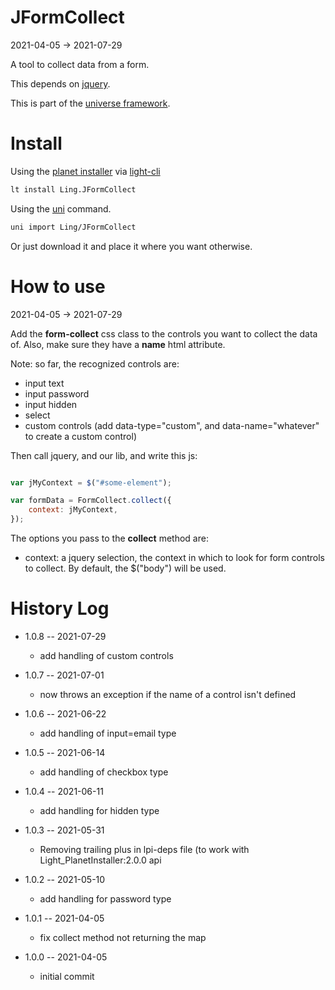 JFormCollect
===========
2021-04-05 -> 2021-07-29



A tool to collect data from a form.

This depends on [jquery](https://jquery.com/).


This is part of the [universe framework](https://github.com/karayabin/universe-snapshot).


Install
==========

Using the [planet installer](https://github.com/lingtalfi/Light_PlanetInstaller) via [light-cli](https://github.com/lingtalfi/Light_Cli)
```bash
lt install Ling.JFormCollect
```

Using the [uni](https://github.com/lingtalfi/universe-naive-importer) command.
```bash
uni import Ling/JFormCollect
```

Or just download it and place it where you want otherwise.





How to use
===========
2021-04-05 -> 2021-07-29


Add the **form-collect** css class to the controls you want to collect the data of.
Also, make sure they have a **name** html attribute.

Note: so far, the recognized controls are:

- input text
- input password
- input hidden
- select
- custom controls (add data-type="custom", and data-name="whatever" to create a custom control)



Then call jquery, and our lib, and write this js:

```js 

var jMyContext = $("#some-element");

var formData = FormCollect.collect({
    context: jMyContext,
});

```


The options you pass to the **collect** method are:


- context: a jquery selection, the context in which to look for form controls to collect.
    By default, the $("body") will be used.








History Log
=============

- 1.0.8 -- 2021-07-29

    - add handling of custom controls

- 1.0.7 -- 2021-07-01

    - now throws an exception if the name of a control isn't defined
  
- 1.0.6 -- 2021-06-22

    - add handling of input=email type
  
- 1.0.5 -- 2021-06-14

    - add handling of checkbox type
  
- 1.0.4 -- 2021-06-11

    - add handling for hidden type

- 1.0.3 -- 2021-05-31

    - Removing trailing plus in lpi-deps file (to work with Light_PlanetInstaller:2.0.0 api

- 1.0.2 -- 2021-05-10

    - add handling for password type
    
- 1.0.1 -- 2021-04-05

    - fix collect method not returning the map
    
- 1.0.0 -- 2021-04-05

    - initial commit